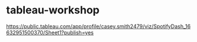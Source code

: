 # tableau-workshop
https://public.tableau.com/app/profile/casey.smith2479/viz/SpotifyDash_16632951500370/Sheet1?publish=yes
